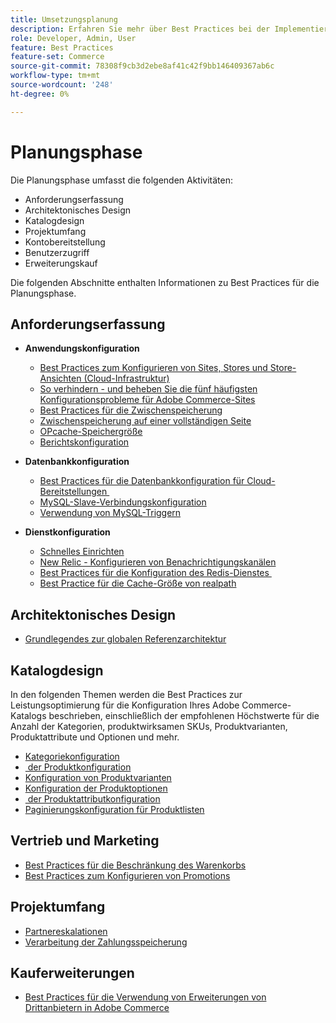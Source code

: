 ```yaml
---
title: Umsetzungsplanung
description: Erfahren Sie mehr über Best Practices bei der Implementierung für die Planungsphase von Adobe Commerce-Projekten.
role: Developer, Admin, User
feature: Best Practices
feature-set: Commerce
source-git-commit: 78308f9cb3d2ebe8af41c42f9bb146409367ab6c
workflow-type: tm+mt
source-wordcount: '248'
ht-degree: 0%

---
```



# Planungsphase

Die Planungsphase umfasst die folgenden Aktivitäten:

- Anforderungserfassung
- Architektonisches Design
- Katalogdesign
- Projektumfang
- Kontobereitstellung
- Benutzerzugriff
- Erweiterungskauf

Die folgenden Abschnitte enthalten Informationen zu Best Practices für die Planungsphase.

## Anforderungserfassung

- **Anwendungskonfiguration**
   - [Best Practices zum Konfigurieren von Sites, Stores und Store-Ansichten (Cloud-Infrastruktur)](sites-stores-store-views.md)
   - [So verhindern - und beheben Sie die fünf häufigsten Konfigurationsprobleme für Adobe Commerce-Sites](https://business.adobe.com/blog/how-to/usual-suspects-five-configuration-fixes-maximize-your-peak-sales)
   - [Best Practices für die Zwischenspeicherung](https://docs.magento.com/user-guide/system/cache-management.html#best-practices-for-caching)
   - [Zwischenspeicherung auf einer vollständigen Seite](https://developer.adobe.com/commerce/php/development/cache/page/public-content/)
   - [OPcache-Speichergröße](opcache-memory-size.md)
   - [Berichtskonfiguration](reporting-configuration.md)

- **Datenbankkonfiguration**
   - [Best Practices für die Datenbankkonfiguration für Cloud-Bereitstellungen &#x200B;](database-on-cloud.md)
   - [MySQL-Slave-Verbindungskonfiguration &#x200B;](configure-mysql-slave-connection-on-cloud.md)
   - [Verwendung von MySQL-Triggern](mysql-triggers-usage.md)

- **Dienstkonfiguration**
   - [Schnelles Einrichten](https://devdocs.magento.com/cloud/cdn/configure-fastly.html)
   - [New Relic - Konfigurieren von Benachrichtigungskanälen](https://devdocs.magento.com/cloud/project/new-relic.html#configure-notification-channels)
   - [Best Practices für die Konfiguration des Redis-Dienstes &#x200B;](redis-service-configuration.md)
   - [Best Practice für die Cache-Größe von realpath](realpath-cache-size.md)

## **Architektonisches Design**

<!--Asset not yet integrated
- [GRA Architecture examples](https://wiki.corp.adobe.com/x/kD4ykw)
-->
- [Grundlegendes zur globalen Referenzarchitektur](../../../implementation-playbook/architecture/global-reference.md)

## **Katalogdesign**

In den folgenden Themen werden die Best Practices zur Leistungsoptimierung für die Konfiguration Ihres Adobe Commerce-Katalogs beschrieben, einschließlich der empfohlenen Höchstwerte für die Anzahl der Kategorien, produktwirksamen SKUs, Produktvarianten, Produktattribute und Optionen und mehr.

- [Kategoriekonfiguration](category-limits.md)
- [&#x200B; der Produktkonfiguration](product-sku-limits.md)
- [Konfiguration von Produktvarianten](product-variations.md)
- [Konfiguration der Produktoptionen](product-options.md)
- [&#x200B; der Produktattributkonfiguration](product-attributes-and-options.md)
- [Paginierungskonfiguration für Produktlisten](product-listing-pagination.md)

## **Vertrieb und Marketing**

- [Best Practices für die Beschränkung des Warenkorbs](product-cart.md)
- [Best Practices zum Konfigurieren von Promotions](product-cart-promotions.md)

## **Projektumfang**

- [Partnereskalationen](partner-escalation.md)
- [Verarbeitung der Zahlungsspeicherung](payment-processing-storage.md)

## **Kauferweiterungen**

- [Best Practices für die Verwendung von Erweiterungen von Drittanbietern in Adobe Commerce](extensions.md)
